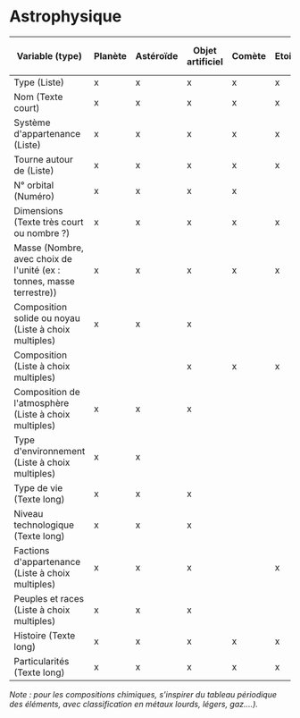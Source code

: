 # Astrophysique
 Variable (type) | Planète | Astéroïde | Objet artificiel | Comète | Etoile | Nébuleuse | Nuages et amas stellaires | Trou noir 
----------- | ----------- | ----------- | ----------- | ----------- | ----------- | ----------- | ----------- | -----------
Type (Liste) | x | x | x | x | x | x | x | x | 
Nom (Texte court) | x | x | x | x | x | x | x | x | 
Système d'appartenance (Liste) | x | x | x | x | x |   |   |   | 
Tourne autour de (Liste) | x | x | x | x | x |   |   |   | 
N° orbital (Numéro) | x | x | x | x |   |   |   |   | 
Dimensions (Texte très court ou nombre ?) | x | x | x | x | x | x | x | x | 
Masse (Nombre, avec choix de l'unité (ex : tonnes, masse terrestre)) | x | x | x | x | x |   |   |   | 
Composition solide ou noyau (Liste à choix multiples) | x | x | x |   |   |   |   |   | 
Composition (Liste à choix multiples) |   |   | x | x | x | x | x | x | 
Composition de l'atmosphère (Liste à choix multiples) | x | x | x |   |   |   |   |   | 
Type d'environnement (Liste à choix multiples) | x | x |   |   |   |   |   |   | 
Type de vie (Texte long) | x | x | x |   |   |   |   |   | 
Niveau technologique (Texte long) | x | x | x |   |   |   |   |   | 
Factions d'appartenance (Liste à choix multiples) | x | x | x |   | x | x | x |   | 
Peuples et races (Liste à choix multiples) | x | x | x |   |   |   |   |   | 
Histoire (Texte long) | x | x | x | x | x | x | x | x | 
Particularités (Texte long) | x | x | x | x | x | x | x | x | 

*Note : pour les compositions chimiques, s'inspirer du tableau périodique des éléments, avec classification en métaux lourds, légers, gaz....).*
